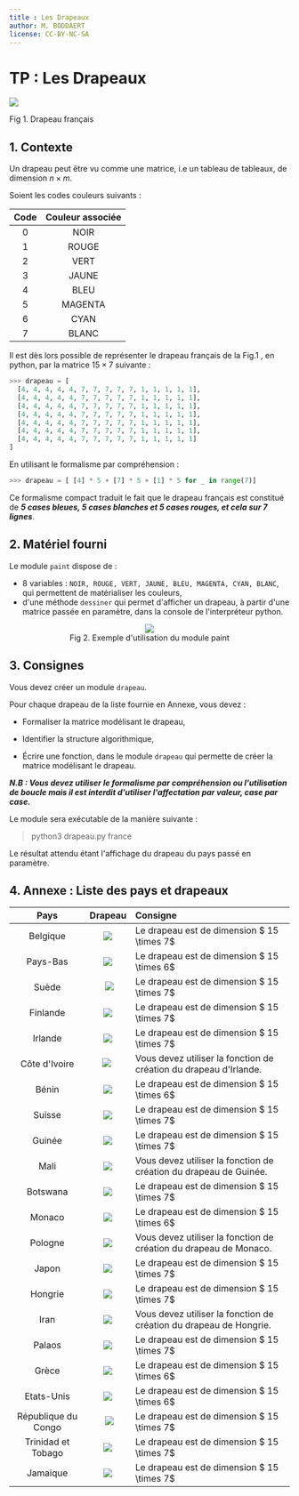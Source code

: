 ```yaml
---
title : Les Drapeaux
author: M. BODDAERT
license: CC-BY-NC-SA
---
```

# TP : Les Drapeaux

<img src='./assets/france.png'/> 

Fig 1. Drapeau français

## 1. Contexte

Un drapeau peut être vu comme une matrice, i.e un tableau de tableaux, de dimension $n \times m$.

Soient les codes couleurs suivants :

| Code | Couleur associée |
| :--: | :----------------: |
| 0    | NOIR             |
| 1    | ROUGE             |
| 2    | VERT             |
| 3    | JAUNE             |
| 4    | BLEU             |
| 5    | MAGENTA             |
| 6    | CYAN             |
| 7    | BLANC             |

Il est dès lors possible de représenter le drapeau français de la Fig.1 , en python, par la matrice $15 \times 7$ suivante :

```python
>>> drapeau = [
  [4, 4, 4, 4, 4, 7, 7, 7, 7, 7, 1, 1, 1, 1, 1],
  [4, 4, 4, 4, 4, 7, 7, 7, 7, 7, 1, 1, 1, 1, 1],
  [4, 4, 4, 4, 4, 7, 7, 7, 7, 7, 1, 1, 1, 1, 1],
  [4, 4, 4, 4, 4, 7, 7, 7, 7, 7, 1, 1, 1, 1, 1],
  [4, 4, 4, 4, 4, 7, 7, 7, 7, 7, 1, 1, 1, 1, 1],
  [4, 4, 4, 4, 4, 7, 7, 7, 7, 7, 1, 1, 1, 1, 1],
  [4, 4, 4, 4, 4, 7, 7, 7, 7, 7, 1, 1, 1, 1, 1]
]
```

En utilisant le formalisme par compréhension :

```python
>>> drapeau = [ [4] * 5 + [7] * 5 + [1] * 5 for _ in range(7)]
```

Ce formalisme compact traduit le fait que le drapeau français est constitué de ***5 cases bleues, 5 cases blanches et 5 cases rouges, et cela sur 7 lignes***.

## 2. Matériel fourni

Le module `paint` dispose de :

- 8 variables : `NOIR, ROUGE, VERT, JAUNE, BLEU, MAGENTA, CYAN, BLANC`, qui permettent de matérialiser les couleurs,
- d'une méthode `dessiner` qui permet d'afficher un drapeau, à partir d'une matrice passée en paramètre, dans la console de l'interpréteur python.

<figure>
  <center><img src='./assets/utilisation_paint.png'/></center>
  <figcaption style='text-align:center;'>Fig 2. Exemple d'utilisation du module paint</figcaption>
</figure>

## 3. Consignes

Vous devez créer un module `drapeau`.

Pour chaque drapeau de la liste fournie en Annexe, vous devez :

- Formaliser la matrice modélisant le drapeau,

- Identifier la structure algorithmique,

- Écrire une fonction, dans le module `drapeau` qui permette de créer la matrice modélisant le drapeau.

***N.B : Vous devez utiliser le formalisme par compréhension ou l'utilisation de boucle mais il est interdit d'utiliser l'affectation par valeur, case par case.***

Le module sera exécutable de la manière suivante :

> python3 drapeau.py france

Le résultat attendu étant l'affichage du drapeau du pays passé en paramètre.

## 4. Annexe : Liste des pays et drapeaux

|  Pays    | Drapeau     | Consigne |
| :--: | :--: | :-- |
|  Belgique    |  <img src='./assets/belgique.png'/> | Le drapeau est de dimension $ 15 \times 7$ |
| Pays-Bas |<img src='./assets/pays_bas.png'/> | Le drapeau est de dimension $ 15 \times 6$ |
| Suède | <img src='./assets/suede.png'/>| Le drapeau est de dimension $ 15 \times 7$ |
| Finlande | <img src='./assets/finlande.png'/> | Le drapeau est de dimension $ 15 \times 7$ |
| Irlande | <img src='./assets/irlande.png'/>| Le drapeau est de dimension $ 15 \times 7$ |
| Côte d'Ivoire |<img src='./assets/cote_ivoire.png'/> | Vous devez utiliser la fonction de création du drapeau d'Irlande. |
| Bénin | <img src='./assets/benin.png'/>| Le drapeau est de dimension $ 15 \times 6$ |
| Suisse | <img src='./assets/suisse.png'/>| Le drapeau est de dimension $ 15 \times 7$ |
| Guinée | <img src='./assets/guinee.png'/>| Le drapeau est de dimension $ 15 \times 7$ |
| Mali |<img src='./assets/mali.png'/> | Vous devez utiliser la fonction de création du drapeau de Guinée. |
| Botswana | <img src='./assets/botswana.png'/> | Le drapeau est de dimension $ 15 \times 7$ |
| Monaco | <img src='./assets/monaco.png'/>| Le drapeau est de dimension $ 15 \times 6$ |
| Pologne | <img src='./assets/pologne.png'/>| Vous devez utiliser la fonction de création du drapeau de Monaco. |
| Japon | <img src='./assets/japon.png'/>| Le drapeau est de dimension $ 15 \times 7$ |
| Hongrie | <img src='./assets/hongrie.png'/>| Le drapeau est de dimension $ 15 \times 7$ |
| Iran | <img src='./assets/iran.png'/>| Vous devez utiliser la fonction de création du drapeau de Hongrie. |
| Palaos | <img src='./assets/palaos.png'/>| Le drapeau est de dimension $ 15 \times 7$ |
| Grèce |<img src='./assets/grece.png'/> | Le drapeau est de dimension $ 15 \times 6$ |
| Etats-Unis |<img src='./assets/etats_unis.png'/> | Le drapeau est de dimension $ 15 \times 6$ |
| République du Congo | <img src='./assets/republique_congo.png'/>| Le drapeau est de dimension $ 15 \times 7$ |
| Trinidad et Tobago |<img src='./assets/trinidad.png'/> | Le drapeau est de dimension $ 15 \times 7$ |
| Jamaique |<img src='./assets/jamaique.png'/> | Le drapeau est de dimension $ 15 \times 7$ |
